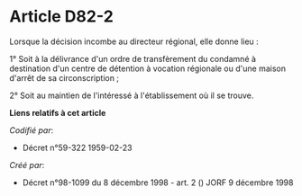 # Article D82-2

Lorsque la décision incombe au directeur régional, elle donne lieu :

1° Soit à la délivrance d'un ordre de transfèrement du condamné à destination d'un centre de détention à vocation régionale
ou d'une maison d'arrêt de sa circonscription ;

2° Soit au maintien de l'intéressé à l'établissement où il se trouve.

**Liens relatifs à cet article**

_Codifié par_:

  - Décret n°59-322 1959-02-23

_Créé par_:

  - Décret n°98-1099 du 8 décembre 1998 - art. 2 () JORF 9 décembre 1998
